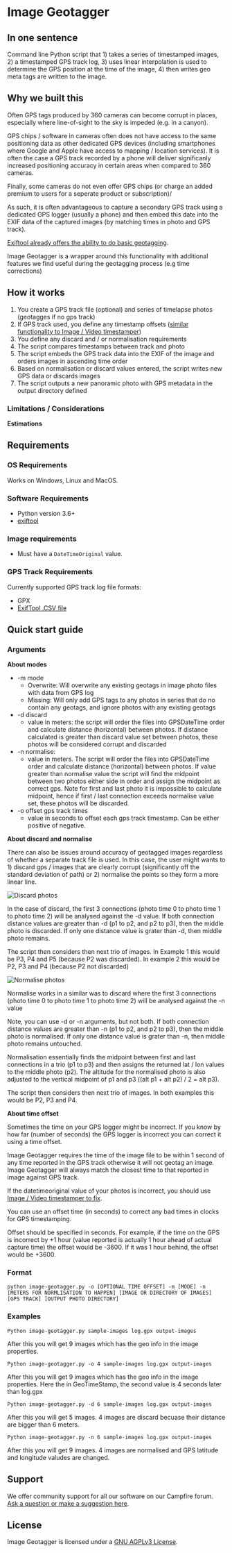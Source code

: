 # Image Geotagger

## In one sentence

Command line Python script that 1) takes a series of timestamped images, 2) a timestamped GPS track log, 3) uses linear interpolation is used to determine the GPS position at the time of the image, 4) then writes geo meta tags are written to the image.

## Why we built this

Often GPS tags produced by 360 cameras can become corrupt in places, especially where line-of-sight to the sky is impeded (e.g. in a canyon).

GPS chips / software in cameras often does not have access to the same positioning data as other dedicated GPS devices (including smartphones where Google and Apple have access to mapping / location services). It is often the case a GPS track recorded by a phone will deliver significanly increased positioning accuracy in certain areas when compared to 360 cameras.

Finally, some cameras do not even offer GPS chips (or charge an added premium to users for a seperate product or subscription)/

As such, it is often advantageous to capture a secondary GPS track using a dedicated GPS logger (usually a phone) and then embed this date into the EXIF data of the captured images (by matching times in photo and GPS track).

[Exiftool already offers the ability to do basic geotagging](https://exiftool.org/geotag.html).

Image Geotagger is a wrapper around this functionality with additional features we find useful during the geotagging process (e.g time corrections)

## How it works

1. You create a GPS track file (optional) and series of timelapse photos (geotagges if no gps track)
2. If GPS track used, you define any timestamp offsets ([similar functionality to Image / Video timestamper](https://github.com/trek-view/image-video-timestamper))
3. You define any discard and / or normalisation requirements
4. The script compares timestamps between track and photo
5. The script embeds the GPS track data into the EXIF of the image and orders images in ascending time order
6. Based on normalisation or discard values entered, the script writes new GPS data or discards images
7. The script outputs a new panoramic photo with GPS metadata in the output directory defined


### Limitations / Considerations

**Estimations**





## Requirements

### OS Requirements

Works on Windows, Linux and MacOS.

### Software Requirements

* Python version 3.6+
* [exiftool](https://exiftool.org/)

### Image requirements

* Must have a `DateTimeOriginal` value.

### GPS Track Requirements

Currently supported GPS track log file formats:

* GPX
* [ExifTool .CSV file](https://exiftool.org/geotag.html#CSVFormat)

## Quick start guide

### Arguments

**About modes**

* -m mode
	- Overwrite: Will overwrite any existing geotags in image photo files with data from GPS log
	- Missing: Will only add GPS tags to any photos in series that do no contain any geotags, and ignore photos with any existing geotags
* -d discard
	- value in meters: the script will order the files into GPSDateTime order and calculate distance (horizontal) between photos. If distance calculated is greater than discard value set between photos, these photos will be considered corrupt and discarded
* -n normalise: 
	- value in meters. The script will order the files into GPSDateTime order and calculate distance (horizontal) between photos. If value greater than normalise value the script will find the midpoint between two photos either side in order and assign the midpoint as correct gps. Note for first and last photo it is impossible to calculate midpoint, hence if first / last connection exceeds normalise value set, these photos will be discarded.
* -o offset gps track times
	- value in seconds to offset each gps track timestamp. Can be either positive of negative.

**About discard and normalise**

There can also be issues around accuracy of geotagged images regardless of whether a separate track file is used. In this case, the user might wants to 1) discard gps / images that are clearly corrupt (significantly off the standard deviation of path) or 2) normalise the points so they form a more linear line.

![Discard photos](/readme-images/discard-viz.jpg)

In the case of discard, the first 3 connections (photo time 0 to photo time 1 to photo time 2) will be analysed against the -d value. If both connection distance values are greater than -d (p1 to p2, and p2 to p3), then the middle photo is discarded. If only one distance value is grater than -d, then middle photo remains.

The script then considers then next trio of images. In Example 1 this would be P3, P4 and P5 (because P2 was discarded). In example 2 this would be P2, P3 and P4 (because P2 not discarded)

![Normalise photos](/readme-images/normalisation-viz.jpg)

Normalise works in a similar was to discard where the first 3 connections (photo time 0 to photo time 1 to photo time 2) will be analysed against the -n value

Note, you can use -d or -n arguments, but not both. If both connection distance values are greater than -n (p1 to p2, and p2 to p3), then the middle photo is normalised.  If only one distance value is grater than -n, then middle photo remains untouched.

Normalisation essentially finds the midpoint between first and last connections in a trio (p1 to p3) and then assigns the returned lat / lon values to the middle photo (p2). The altitude for the normalised photo is also adjusted to the vertical midpoint of p1 and p3 ((alt p1 + alt p2) / 2 = alt p3).

The script then considers then next trio of images. In both examples this would be P2, P3 and P4.

**About time offset**

Sometimes the time on your GPS logger might be incorrect. If you know by how far (number of seconds) the GPS logger is incorrect you can correct it using a time offset.

Image Geotagger requires the time of the image file to be within 1 second of any time reported in the GPS track otherwise it will not geotag an image. Image Geotagger will always match the closest time to that reported in image against GPS track.

If the datetimeoriginal value of your photos is incorrect, you should use [Image / Video timestamper to fix](https://github.com/trek-view/image-video-timestamper).

You can use an offset time (in seconds) to correct any bad times in clocks for GPS timestamping.

Offset should be specified in seconds. For example, if the time on the GPS is incorrect by +1 hour (value reported is actually 1 hour ahead of actual capture time) the offset would be -3600. If it was 1 hour behind, the offset would be +3600.

### Format

```
python image-geotagger.py -o [OPTIONAL TIME OFFSET] -m [MODE] -n [METERS FOR NORMLISATION TO HAPPEN] [IMAGE OR DIRECTORY OF IMAGES] [GPS TRACK] [OUTPUT PHOTO DIRECTORY]
```

### Examples

`
Python image-geotagger.py sample-images log.gpx output-images
`

After this you will get 9 images which has the geo info in the image properties.


`
Python image-geotagger.py -o 4 sample-images log.gpx output-images
`

After this you will get 9 images which has the geo info in the image properties. Here the in GeoTimeStamp, the second value is 4 seconds later than log.gpx

`
Python image-geotagger.py -d 6 sample-images log.gpx output-images
`

After this you will get 5 images. 4 images are discard becuase their distance are bigger than 6 meters.

`
Python image-geotagger.py -n 6 sample-images log.gpx output-images
`

After this you will get 9 images. 4 images are normalised and GPS latitude and longitude valudes are changed.

## Support 

We offer community support for all our software on our Campfire forum. [Ask a question or make a suggestion here](https://campfire.trekview.org/c/support/8).

## License

Image Geotagger is licensed under a [GNU AGPLv3 License](https://github.com/trek-view/image-geotagger/blob/master/LICENSE.txt).